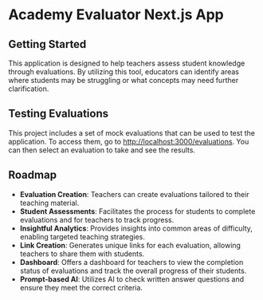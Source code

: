 # Academy Evaluator Next.js App

## Getting Started

This application is designed to help teachers assess student knowledge through evaluations. By utilizing this tool, educators can identify areas where students may be struggling or what concepts may need further clarification.

## Testing Evaluations

This project includes a set of mock evaluations that can be used to test the application. To access them, go to [http://localhost:3000/evaluations](http://localhost:3000/evaluations). You can then select an evaluation to take and see the results.

## Roadmap

- **Evaluation Creation**: Teachers can create evaluations tailored to their teaching material.
- **Student Assessments**: Facilitates the process for students to complete evaluations and for teachers to track progress.
- **Insightful Analytics**: Provides insights into common areas of difficulty, enabling targeted teaching strategies.
- **Link Creation**: Generates unique links for each evaluation, allowing teachers to share them with students.
- **Dashboard**: Offers a dashboard for teachers to view the completion status of evaluations and track the overall progress of their students.
- **Prompt-based AI**: Utilizes AI to check written answer questions and ensure they meet the correct criteria.

